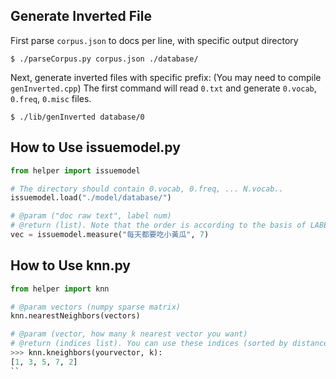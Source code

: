 ## Generate Inverted File

First parse `corpus.json` to docs per line, with specific output directory
```
$ ./parseCorpus.py corpus.json ./database/
```

Next, generate inverted files with specific prefix:
(You may need to compile `genInverted.cpp`)
The first command will read `0.txt` and generate `0.vocab`, `0.freq`, `0.misc` files.

```
$ ./lib/genInverted database/0
```

## How to Use issuemodel.py
```python
from helper import issuemodel

# The directory should contain 0.vocab, 0.freq, ... N.vocab..
issuemodel.load("./model/database/")

# @param ("doc raw text", label num)
# @return (list). Note that the order is according to the basis of LABEL_NUM model.
vec = issuemodel.measure("每天都要吃小黃瓜", 7)
```
## How to Use knn.py
```python
from helper import knn

# @param vectors (numpy sparse matrix)
knn.nearestNeighbors(vectors)

# @param (vector, how many k nearest vector you want)
# @return (indices list). You can use these indices (sorted by distance) to access vectors[i]
>>> knn.kneighbors(yourvector, k):
[1, 3, 5, 7, 2] 
``
